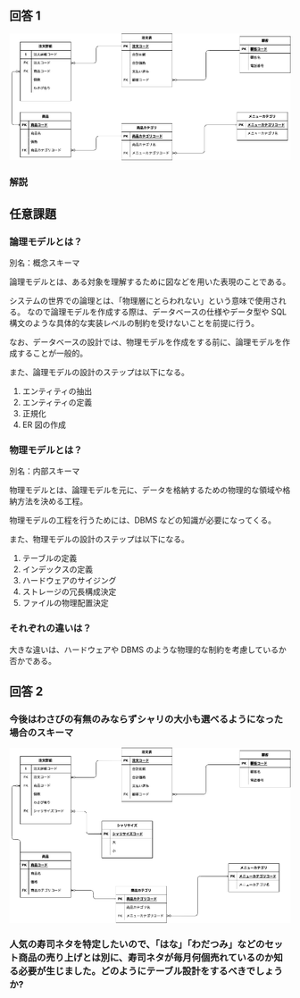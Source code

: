 ## 回答 1

![ER図](./課題1/課題1.png)

### 解説

## 任意課題

### 論理モデルとは？

別名：概念スキーマ

論理モデルとは、ある対象を理解するために図などを用いた表現のことである。

システムの世界での論理とは、「物理層にとらわれない」という意味で使用される。
なので論理モデルを作成する際は、データベースの仕様やデータ型や SQL 構文のような具体的な実装レベルの制約を受けないことを前提に行う。

なお、データベースの設計では、物理モデルを作成をする前に、論理モデルを作成することが一般的。

また、論理モデルの設計のステップは以下になる。

1. エンティティの抽出
2. エンティティの定義
3. 正規化
4. ER 図の作成

### 物理モデルとは？

別名：内部スキーマ

物理モデルとは、論理モデルを元に、データを格納するための物理的な領域や格納方法を決める工程。

物理モデルの工程を行うためには、DBMS などの知識が必要になってくる。

また、物理モデルの設計のステップは以下になる。

1. テーブルの定義
2. インデックスの定義
3. ハードウェアのサイジング
4. ストレージの冗長構成決定
5. ファイルの物理配置決定

### それぞれの違いは？

大きな違いは、ハードウェアや DBMS のような物理的な制約を考慮しているか否かである。

## 回答 2

### 今後はわさびの有無のみならずシャリの大小も選べるようになった場合のスキーマ

![ER図](./課題2/課題2_シャリサイズ追加.png)

### 人気の寿司ネタを特定したいので、「はな」「わだつみ」などのセット商品の売り上げとは別に、寿司ネタが毎月何個売れているのか知る必要が生じました。どのようにテーブル設計をするべきでしょうか?

